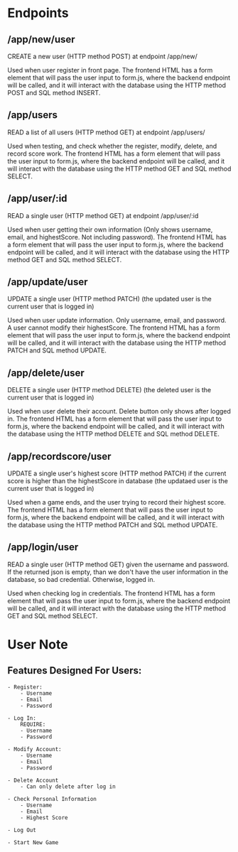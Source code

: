 # Endpoints

## /app/new/user
CREATE a new user (HTTP method POST) at endpoint /app/new/

Used when user register in front page. The frontend HTML has a form element that will pass the user input to form.js, where the backend endpoint will be called, and it will interact with the database using the HTTP method POST and SQL method INSERT.

## /app/users
READ a list of all users (HTTP method GET) at endpoint /app/users/

Used when testing, and check whether the register, modify, delete, and record score work. The frontend HTML has a form element that will pass the user input to form.js, where the backend endpoint will be called, and it will interact with the database using the HTTP method GET and SQL method SELECT.

## /app/user/:id
READ a single user (HTTP method GET) at endpoint /app/user/:id

Used when user getting their own information (Only shows username, email, and highestScore. Not including password). The frontend HTML has a form element that will pass the user input to form.js, where the backend endpoint will be called, and it will interact with the database using the HTTP method GET and SQL method SELECT.

## /app/update/user
UPDATE a single user (HTTP method PATCH) (the updated user is the current user that is logged in)

Used when user update information. Only username, email, and password. A user cannot modify their highestScore. The frontend HTML has a form element that will pass the user input to form.js, where the backend endpoint will be called, and it will interact with the database using the HTTP method PATCH and SQL method UPDATE.

## /app/delete/user
DELETE a single user (HTTP method DELETE) (the deleted user is the current user that is logged in)

Used when user delete their account. Delete button only shows after logged in. The frontend HTML has a form element that will pass the user input to form.js, where the backend endpoint will be called, and it will interact with the database using the HTTP method DELETE and SQL method DELETE.

## /app/recordscore/user
UPDATE a single user's highest score (HTTP method PATCH) if the current score is higher than the highestScore in database (the updataed user is the current user that is logged in)

Used when a game ends, and the user trying to record their highest score. The frontend HTML has a form element that will pass the user input to form.js, where the backend endpoint will be called, and it will interact with the database using the HTTP method PATCH and SQL method UPDATE.

## /app/login/user
READ a single user (HTTP method GET) given the username and password. If the returned json is empty, than we don't have the user information in the database, so bad credential. Otherwise, logged in.

Used when checking log in credentials. The frontend HTML has a form element that will pass the user input to form.js, where the backend endpoint will be called, and it will interact with the database using the HTTP method GET and SQL method SELECT.

# User Note

## Features Designed For Users:
    - Register:
        - Username
        - Email
        - Password

    - Log In:
        REQUIRE:
        - Username
        - Password

    - Modify Account:
        - Username
        - Email
        - Password
    
    - Delete Account
        - Can only delete after log in
    
    - Check Personal Information
        - Username
        - Email
        - Highest Score
    
    - Log Out
    
    - Start New Game


